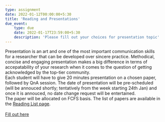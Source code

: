 ```yaml
---
type: assignment
date: 2022-01-12T00:00:00+5:30
title: 'Reading and Presentations'
due_event: 
    type: due
    date: 2022-01-17T23:59:00+5:30
    description: 'Please fill out your choices for presentation topic'
---
```

Presentation is an art and one of the most important communication skills for a researcher that can be developed over sincere practice. Methodical, concise and engaging presentation makes a big difference in terms of accepatability of your research when it comes to the question of getting acknowledged by the top-tier community.
<br />
Each student will have to give 20 minutes presentation on a chosen paper, followed by QnA session. The date of presentation will be pre-scheduled (will be annouced shortly; tentatively from the week starting 24th Jan) and once it is annouced, no date change request will be entertained. 
<br />
The paper will be allocated on FCFS basis. The list of papers are available in the [Reading List page](/baseurl/readinglist/).
<br />
<br />
[Fill out here](https://forms.gle/GPuaGoY6N27mHecV6)
